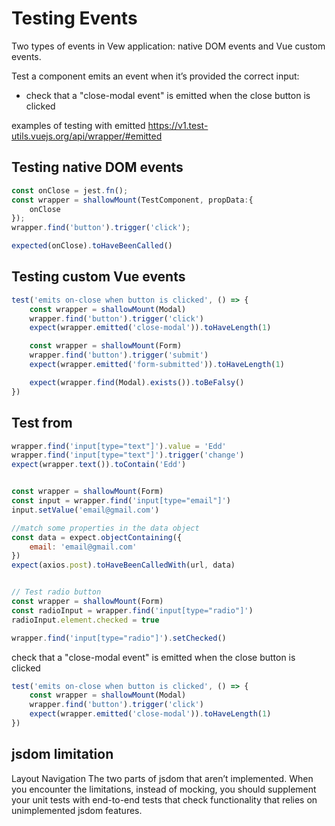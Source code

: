 # Testing Events

Two types of events in Vew application: native DOM events and Vue custom events.

Test a component emits an event when it’s provided the correct input:
- check that a "close-modal event" is emitted when the close button is clicked

examples of testing with emitted
https://v1.test-utils.vuejs.org/api/wrapper/#emitted


## Testing native DOM events
```js
const onClose = jest.fn();
const wrapper = shallowMount(TestComponent, propData:{
    onClose
});
wrapper.find('button').trigger('click');

expected(onClose).toHaveBeenCalled()
```

## Testing custom Vue events
```js
test('emits on-close when button is clicked', () => {
    const wrapper = shallowMount(Modal)
    wrapper.find('button').trigger('click')
    expect(wrapper.emitted('close-modal')).toHaveLength(1)

    const wrapper = shallowMount(Form)
    wrapper.find('button').trigger('submit')
    expect(wrapper.emitted('form-submitted')).toHaveLength(1)

    expect(wrapper.find(Modal).exists()).toBeFalsy()
})
```


## Test from
```js
wrapper.find('input[type="text"]').value = 'Edd'
wrapper.find('input[type="text"]').trigger('change')
expect(wrapper.text()).toContain('Edd')


const wrapper = shallowMount(Form)
const input = wrapper.find('input[type="email"]')
input.setValue('email@gmail.com')

//match some properties in the data object
const data = expect.objectContaining({
    email: 'email@gmail.com'
})
expect(axios.post).toHaveBeenCalledWith(url, data)


// Test radio button
const wrapper = shallowMount(Form)
const radioInput = wrapper.find('input[type="radio"]')
radioInput.element.checked = true

wrapper.find('input[type="radio"]').setChecked()

```

check that a "close-modal event" is emitted when the close button is clicked
```js
test('emits on-close when button is clicked', () => {
    const wrapper = shallowMount(Modal)
    wrapper.find('button').trigger('click')
    expect(wrapper.emitted('close-modal')).toHaveLength(1)
})
```

## jsdom limitation
Layout
Navigation
The two parts of jsdom that aren’t implemented.
When you encounter the limitations, instead of mocking, you should supplement
your unit tests with end-to-end tests that check functionality that relies on unimplemented
jsdom features.